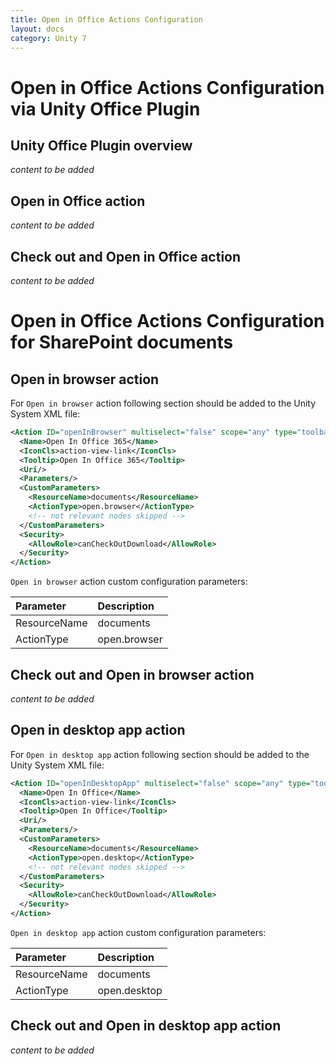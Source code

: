 ```yaml
---
title: Open in Office Actions Configuration
layout: docs
category: Unity 7
---
```

# Open in Office Actions Configuration via Unity Office Plugin

## Unity Office Plugin overview

*content to be added*

## Open in Office action

*content to be added*

## Check out and Open in Office action

*content to be added*

# Open in Office Actions Configuration for SharePoint documents

## Open in browser action

For `Open in browser` action following section should be added to the Unity System XML file:
 
```xml
<Action ID="openInBrowser" multiselect="false" scope="any" type="toolbar">
  <Name>Open In Office 365</Name>
  <IconCls>action-view-link</IconCls>
  <Tooltip>Open In Office 365</Tooltip>
  <Uri/>
  <Parameters/>
  <CustomParameters>
    <ResourceName>documents</ResourceName>
    <ActionType>open.browser</ActionType>
    <!-- not relevant nodes skipped -->
  </CustomParameters>
  <Security>
    <AllowRole>canCheckOutDownload</AllowRole>
  </Security>
</Action>
```

`Open in browser` action custom configuration parameters:

| Parameter   | Description |
|:------------|:------------|
|ResourceName | documents |
|ActionType   | open.browser|

## Check out and Open in browser action

*content to be added*

## Open in desktop app action

For `Open in desktop app` action following section should be added to the Unity System XML file:
 
```xml
<Action ID="openInDesktopApp" multiselect="false" scope="any" type="toolbar">
  <Name>Open In Office</Name>
  <IconCls>action-view-link</IconCls>
  <Tooltip>Open In Office</Tooltip>
  <Uri/>
  <Parameters/>
  <CustomParameters>
    <ResourceName>documents</ResourceName>
    <ActionType>open.desktop</ActionType>
    <!-- not relevant nodes skipped -->
  </CustomParameters>
  <Security>
    <AllowRole>canCheckOutDownload</AllowRole>
  </Security>
</Action>
```

`Open in desktop app` action custom configuration parameters:

| Parameter   | Description |
|:------------|:------------|
|ResourceName | documents |
|ActionType   | open.desktop|

##  Check out and Open in desktop app action

*content to be added*